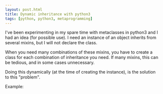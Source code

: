 ```yaml
---
layout: post.html
title: Dynamic inheritance with python3
tags: [python, python3, metaprogramming]
---
```


I've been experimenting in my spare time with metaclasses in python3 and I had an idea (for possible use). I need an instance of an object inherits from several mixins, but I will not declare the class.

When you need many combinations of these mixins, you have to create a class for each combination of inheritance you need. If many mixins, this can be tedious, and in some cases unnecessary.

Doing this dynamically (at the time of creating the instance), is the solution to this "problem".

Example:

<script src="https://gist.github.com/3654502.js?file=dinamic_inheritance.py"></script>
